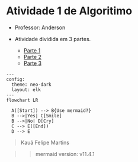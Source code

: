 # Atividade 1 de Algoritimo

- Professor: Anderson

- Atividade dividida em 3 partes.

    - [Parte 1](/Parte-1/README.md)
    - [Parte 2](/Parte-2/README.md)
    - [Parte 3](/Parte-3/README.md)

```mermaid
---
config:
  theme: neo-dark
  layout: elk  
---
flowchart LR

  A([Start]) --> B{Use mermaid?}
  B -->|Yes| C[Smile]
  B -->|No| D[Cry]
  C --> E([End])
  D --> E
```    

> Kauã Felipe Martins

>>mermaid version: v11.4.1